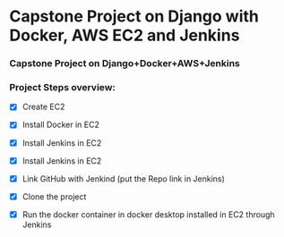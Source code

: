 # Capstone Project on Django with Docker, AWS EC2 and Jenkins
### Capstone Project on Django+Docker+AWS+Jenkins

### Project Steps overview:
 - [x] Create EC2
 - [x] Install Docker in EC2
 - [x] Install Jenkins in EC2
 - [x] Install Jenkins in EC2
 - [x] Link GitHub with Jenkind (put the Repo link in Jenkins)
 - [x] Clone the project
 - [x] Run the docker container in docker desktop installed in EC2 through Jenkins
 

